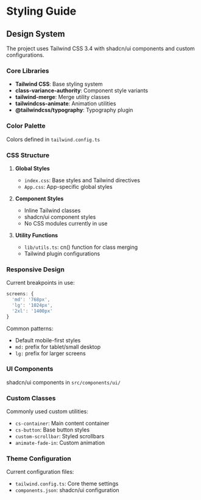 # Styling Guide

## Design System

The project uses Tailwind CSS 3.4 with shadcn/ui components and custom configurations.

### Core Libraries

- **Tailwind CSS**: Base styling system
- **class-variance-authority**: Component style variants
- **tailwind-merge**: Merge utility classes
- **tailwindcss-animate**: Animation utilities
- **@tailwindcss/typography**: Typography plugin

### Color Palette

Colors defined in `tailwind.config.ts`

### CSS Structure

1. **Global Styles**
   - `index.css`: Base styles and Tailwind directives
   - `App.css`: App-specific global styles

2. **Component Styles**
   - Inline Tailwind classes
   - shadcn/ui component styles
   - No CSS modules currently in use

3. **Utility Functions**
   - `lib/utils.ts`: cn() function for class merging
   - Tailwind plugin configurations

### Responsive Design

Current breakpoints in use:
```ts
screens: {
  'md': '768px',
  'lg': '1024px',
  '2xl': '1400px'
}
```

Common patterns:
- Default mobile-first styles
- `md:` prefix for tablet/small desktop
- `lg:` prefix for larger screens

### UI Components

shadcn/ui components in `src/components/ui/`

### Custom Classes

Commonly used custom utilities:
- `cs-container`: Main content container
- `cs-button`: Base button styles
- `custom-scrollbar`: Styled scrollbars
- `animate-fade-in`: Custom animation

### Theme Configuration

Current configuration files:
- `tailwind.config.ts`: Core theme settings
- `components.json`: shadcn/ui configuration
